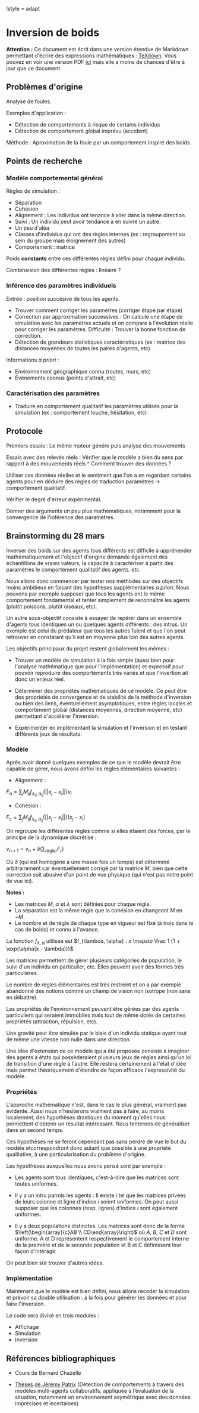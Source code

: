 !style = adapt

Inversion de boids
==================


**Attention :** Ce document est écrit dans une version étendue de Markdown permettant d'écrire des expressions mathématiques : [TeXdown](https://github.com/eliemichel/texdown). Vous pouvez en voir une version PDF [ici](http://www.exppad.com/public/cours/inverted_boids/README.pdf) mais elle a moins de chances d'être à jour que ce document.



Problèmes d'origine
-------------------

Analyse de foules.

Exemples d'application :

 - Détection de comportements à risque de certains individus
 - Détection de comportement global imprévu (accident)

Méthode : Aproximation de la foule par un comportement inspiré des boids.




Points de recherche
-------------------

### Modèle comportemental général

Règles de simulation :

 - Séparation
 - Cohésion
 - Alignement : Les individus ont tenance à aller dans la même direction.
 - Suivi : Un individu peut avoir tendance à en suivre un autre.
 - Un peu d'aléa
 - Classes d'individus qui ont des règles internes (ex : regroupement au sein du groupe mais éloignement des autres)
 - Comportement : matrice

Poids **constants** entre ces différentes règles défini pour chaque individu.

Combinaision des différentes règles : linéaire ?

### Inférence des paramètres individuels

Entrée : position succésive de tous les agents.

 - Trouver comment corriger les paramètres (corriger étape par étape)
 - Correction par approximation successives : On calcule une étape de simulation avec les paramètres actuels et on compare à l'évolution réelle pour corriger les paramètres. Difficulté : Trouver la bonne fonction de correction. 
 - Détection de grandeurs statistiques caractéristiques (ex : matrice des distances moyennes de toutes les paires d'agents, etc)

Informations *a priori* :

 - Environnement géographique connu (routes, murs, etc)
 - Événements connus (points d'attrait, etc)

### Caractérisation des paramètres

 - Traduire en comportement qualitatif les paramètres utilisés pour la simulation (ex : comportement louche, hésitation, etc)





Protocole
---------

Premiers essais : Le même moteur génére puis analyse des mouvements

Essais avec des relevés réels : Vérifier que le modèle a bien du sens par rapport à des mouvements réels
^ Comment trouver des données ?

Utiliser ces données réelles et le sentiment que l'on a en regardant certains agents pour en déduire des règles de traduction paramètres -> comportement qualitatif.

Vérifier le degré d'erreur expérimental.

Donner des arguments un peu plus mathématiques, notamment pour la convergence de l'inférence des paramètres.


Brainstorming du 28 mars
------------------------

Inverser des boids sur des agents tous différents est difficile à appréhender mathématiquement et l'objectif d'origine demande également des échantillons de vraies valeurs, la capacité à caractériser à partir des paramètres le comportement qualitatif des agents, etc.

Nous allons donc commencer par tester nos méthodes sur des objectifs moins ambitieux en faisant des hypothèses supplémentaires *a priori*. Nous pouvons par exemple supposer que tous les agents ont le même comportement fondamental et tenter simplement de reconnaître les agents (plutôt poissons, plutôt oiseaux, etc).

Un autre sous-objectif consiste à essayer de repérer dans un ensemble d'agents tous identiques un ou quelques agents différents : des intrus. Un exemple est celui du prédateur que tous les autres fuient et que l'on peut retrouver en constatant qu'il est en moyenne plus loin des autres agents.

Les objectifs principaux du projet restent globalement les mêmes :

 - Trouver un modèle de simulation à la fois simple (aussi bien pour l'analyse mathématique que pour l'implémentation) et expressif pour pouvoir reproduire des comportements très variés et que l'invertion ait donc un enjeux réel.

 - Déterminer des propriétés mathématiques de ce modèle. Ce peut être des propriétés de convergence et de stabilité de la méthode d'inversion ou bien des liens, éventuellement asymptotiques, entre règles locales et comportement global (distances moyennes, direction moyenne, etc) permettant d'accélérer l'inversion.

 - Expérimenter en implémentant la simulation et l'inversion et en testant différents jeux de résultats.

### Modèle

Après avoir donné quelques exemples de ce que le modèle devrait être capable de gérer, nous avons défini les règles élémentaires suivantes :

 - Alignement :

$F_a = \displaystyle\sum_jM_{ij}f_{\lambda_{ij}, \alpha_{ij}}(||x_j - x_i||)v_i$

 - Cohésion :

$F_c = \displaystyle\sum_jM_{ij}f_{\lambda_{ij}, \alpha_{ij}}(||x_j - x_i||)(x_j - x_i)$


On regroupe les différentes règles comme si elles étaient des forces, par le principe de la dynamique discrétisé :

$v_{n+1} = v_n + \delta (\displaystyle\sum_{\text{règle} r}F_r)$

Où $\delta$ (qui est homogène à une masse fois un temps) est déterminé arbitrairement car éventuellement corrigé par la matrice $M$, bien que cette correction soit abusive d'un point de vue physique (qui n'est pas notre point de vue ici).

**Notes :**

 - Les matrices $M$, $\alpha$ et $\lambda$ sont définies pour chaque règle.
 - La séparation est la même règle que la cohésion en changeant $M$ en $-M$.
 - Le nombre et de règle de chaque type en vigueur est fixé (à trois dans le cas de boids) et connu à l'avance.

La fonction $f_{\lambda, \alpha}$ utilisée est $f_{\lambda, \alpha} : x \mapsto \frac 1 {1 + \exp(\alpha(x - \lambda))}$

Les matrices permettent de gérer plusieurs catégories de population, le suivi d'un individu en particulier, etc. Elles peuvent avoir des formes très particulières.

Le nombre de règles élémentaires est très restreint et on a par exemple abandonné des notions comme un champ de vision non isotrope (non sans en débattre).

Les propriétés de l'environnement peuvent être gérées par des agents particuliers qui seraient immobiles mais tout de même dotés de certaines propriétés (attraction, répulsion, etc).

Une gravité peut être simulée par le biais d'un individu statique ayant tout de même une vitesse non nulle dans une direction.

Une idée d'extension de ce modèle qui a été proposée consiste à imaginer des agents à états qui possèderaient plusieurs jeux de règles ainsi qu'un loi de transition d'une règle à l'autre. Elle restera certainement à l'état d'idée mais permet théoriquement d'étendre de façon efficace l'expressivité du modèle.

### Propriétés

L'approche mathématique n'est, dans le cas le plus général, vraiment pas évidente. Aussi nous n'hésiterons vraiment pas à faire, au moins localement, des hypothèses drastiques du moment qu'elles nous permettent d'obtenir un résultat intéressant. Nous tenterons de généraliser dans un second temps.

Ces hypothèses ne se feront cependant pas sans perdre de vue le but du modèle etcorrespondront donc autant que possible à une propriété qualitative, à une particularisation du problème d'origine.

Les hypothèses auxquelles nous avons pensé sont par exemple :

 - Les agents sont tous identiques, c'est-à-dire que les matrices sont toutes uniformes.

 - Il y a un intru parmis les agents : Il existe $i$ tel que les matrices privées de leurs colonne et ligne d'indice $i$ soient uniformes. On peut aussi supposer que les colonnes (resp. lignes) d'indice $i$ sont également uniformes.

 - Il y a deux populations distinctes. Les matrices sont donc de la forme $\left(\begin{array}{c}AB \\ CD\end{array}\right)$ où $A$, $B$, $C$ et $D$ sont uniforme. A et D représentent respectivement le comportement interne de la première et de la seconde population et B et C définissent leur façon d'intéragir.

On peut bien sûr trouver d'autres idées.

### Implémentation

Maintenant que le modèle est bien défini, nous allons recoder la simulation et prévoir sa double utilisation : à la fois pour générer les données et pour faire l'inversion.

Le code sera divisé en trois modules :

 - Affichage
 - Simulation
 - Inversion





Références bibliographiques
---------------------------

 - Cours de Bernard Chazelle

 - [Thèses de Jérémy Patrix](http://exppad.com/public/cours/these.pdf) (Détection de comportements à travers des modèles multi-agents
collaboratifs, appliquée à l’évaluation de la situation, notamment en
environnement asymétrique avec des données imprécises et incertaines)







